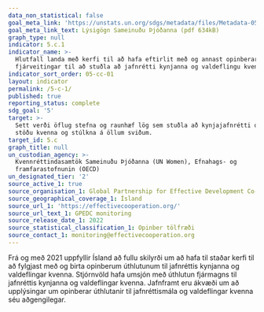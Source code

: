 ```yaml
---
data_non_statistical: false
goal_meta_link: 'https://unstats.un.org/sdgs/metadata/files/Metadata-05-0c-01.pdf'
goal_meta_link_text: Lýsigögn Sameinuðu Þjóðanna (pdf 634kB)
graph_type: null
indicator: 5.c.1
indicator_name: >-
  Hlutfall landa með kerfi til að hafa eftirlit með og annast opinberar
  fjárveitingar til að stuðla að jafnrétti kynjanna og valdeflingu kvenna.
indicator_sort_order: 05-cc-01
layout: indicator
permalink: /5-c-1/
published: true
reporting_status: complete
sdg_goal: '5'
target: >-
  Sett verði öflug stefna og raunhæf lög sem stuðla að kynjajafnrétti og styrkja
  stöðu kvenna og stúlkna á öllum sviðum.
target_id: 5.c
graph_title: null
un_custodian_agency: >-
  Kvennréttindasamtök Sameinuðu Þjóðanna (UN Women), Efnahags- og
  framfarastofnunin (OECD)
un_designated_tier: '2'
source_active_1: true
source_organisation_1: Global Partnership for Effective Development Co-operation (GPEDC)
source_geographical_coverage_1: Ísland
source_url_1: 'https://effectivecooperation.org/'
source_url_text_1: GPEDC monitoring
source_release_date_1: 2022
source_statistical_classification_1: Opinber tölfræði
source_contact_1: monitoring@effectivecooperation.org
---
```


Frá og með 2021 uppfyllir Ísland að fullu skilyrði um að hafa til staðar kerfi til að fylgjast með og birta opinberum úthlutunum til jafnréttis kynjanna og valdeflingar kvenna. Stjórnvöld hafa umsjón með úthlutun fjármagns til jafnréttis kynjanna og valdeflingar kvenna. Jafnframt eru ákvæði um að upplýsingar um opinberar úthlutanir til jafnréttismála og valdeflingar kvenna séu aðgengilegar.
